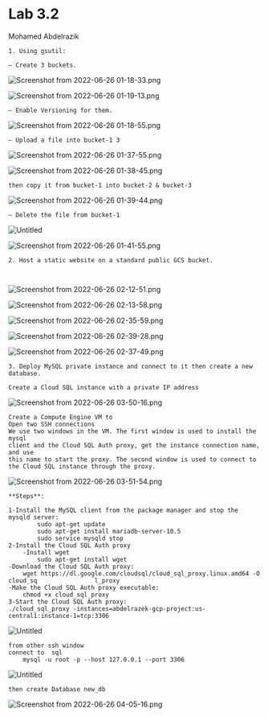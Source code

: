 # Lab 3.2

Mohamed Abdelrazik 

```plain text
1. Using gsutil:
```

```plain text
– Create 3 buckets.
```

![Screenshot from 2022-06-26 01-18-33.png](Lab%203%202%20e8505cb50e0c4e09a7d897fdf0ef0619/Screenshot_from_2022-06-26_01-18-33.png)

![Screenshot from 2022-06-26 01-19-13.png](Lab%203%202%20e8505cb50e0c4e09a7d897fdf0ef0619/Screenshot_from_2022-06-26_01-19-13.png)

```plain text
– Enable Versioning for them.
```

![Screenshot from 2022-06-26 01-18-55.png](Lab%203%202%20e8505cb50e0c4e09a7d897fdf0ef0619/Screenshot_from_2022-06-26_01-18-55.png)

```plain text
– Upload a file into bucket-1 3
```

![Screenshot from 2022-06-26 01-37-55.png](Lab%203%202%20e8505cb50e0c4e09a7d897fdf0ef0619/Screenshot_from_2022-06-26_01-37-55.png)

![Screenshot from 2022-06-26 01-38-45.png](Lab%203%202%20e8505cb50e0c4e09a7d897fdf0ef0619/Screenshot_from_2022-06-26_01-38-45.png)

```plain text
then copy it from bucket-1 into bucket-2 & bucket-3
```

![Screenshot from 2022-06-26 01-39-44.png](Lab%203%202%20e8505cb50e0c4e09a7d897fdf0ef0619/Screenshot_from_2022-06-26_01-39-44.png)

```plain text
– Delete the file from bucket-1
```

![Untitled](Lab%203%202%20e8505cb50e0c4e09a7d897fdf0ef0619/Untitled.png)

![Screenshot from 2022-06-26 01-41-55.png](Lab%203%202%20e8505cb50e0c4e09a7d897fdf0ef0619/Screenshot_from_2022-06-26_01-41-55.png)

```plain text
2. Host a static website on a standard public GCS bucket.

	
```

![Screenshot from 2022-06-26 02-12-51.png](Lab%203%202%20e8505cb50e0c4e09a7d897fdf0ef0619/Screenshot_from_2022-06-26_02-12-51.png)

![Screenshot from 2022-06-26 02-13-58.png](Lab%203%202%20e8505cb50e0c4e09a7d897fdf0ef0619/Screenshot_from_2022-06-26_02-13-58.png)

![Screenshot from 2022-06-26 02-35-59.png](Lab%203%202%20e8505cb50e0c4e09a7d897fdf0ef0619/Screenshot_from_2022-06-26_02-35-59.png)

![Screenshot from 2022-06-26 02-39-28.png](Lab%203%202%20e8505cb50e0c4e09a7d897fdf0ef0619/Screenshot_from_2022-06-26_02-39-28.png)

![Screenshot from 2022-06-26 02-37-49.png](Lab%203%202%20e8505cb50e0c4e09a7d897fdf0ef0619/Screenshot_from_2022-06-26_02-37-49.png)

```plain text
3. Deploy MySQL private instance and connect to it then create a new database.
```

```plain text
Create a Cloud SQL instance with a private IP address
```

![Screenshot from 2022-06-26 03-50-16.png](Lab%203%202%20e8505cb50e0c4e09a7d897fdf0ef0619/Screenshot_from_2022-06-26_03-50-16.png)

```plain text
Create a Compute Engine VM to
Open two SSH connections 
We use two windows in the VM. The first window is used to install the mysql 
client and the Cloud SQL Auth proxy, get the instance connection name, and use 
this name to start the proxy. The second window is used to connect to the Cloud SQL instance through the proxy.
```

![Screenshot from 2022-06-26 03-51-54.png](Lab%203%202%20e8505cb50e0c4e09a7d897fdf0ef0619/Screenshot_from_2022-06-26_03-51-54.png)

```markup
**Steps**:

1-Install the MySQL client from the package manager and stop the mysqld server:
		sudo apt-get update
		sudo apt-get install mariadb-server-10.5
		sudo service mysqld stop
2-Install the Cloud SQL Auth proxy
	-Install wget
		sudo apt-get install wget
-Download the Cloud SQL Auth proxy:
	wget https://dl.google.com/cloudsql/cloud_sql_proxy.linux.amd64 -O cloud_sq                l_proxy
-Make the Cloud SQL Auth proxy executable:
	chmod +x cloud_sql_proxy
3-Start the Cloud SQL Auth proxy:
./cloud_sql_proxy -instances=abdelrazek-gcp-project:us-central1:instance-1=tcp:3306
```

![Untitled](Lab%203%202%20e8505cb50e0c4e09a7d897fdf0ef0619/Untitled%201.png)

```markup
from other ssh window 
connect to  sql 
	mysql -u root -p --host 127.0.0.1 --port 3306
```

![Untitled](Lab%203%202%20e8505cb50e0c4e09a7d897fdf0ef0619/Untitled%202.png)

```plain text
then create Database new_db
```

![Screenshot from 2022-06-26 04-05-16.png](Lab%203%202%20e8505cb50e0c4e09a7d897fdf0ef0619/Screenshot_from_2022-06-26_04-05-16.png)